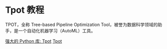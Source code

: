 # Tpot 教程

<show-structure depth="3"/>

TPOT，全称 Tree-based Pipeline Optimization Tool，被誉为数据科学领域的助手，是一个自动化机器学习（AutoML）工具。


<seealso>
<category ref="ref_docs">
    <a href="https://mp.weixin.qq.com/s/9UiRDUpF0ouWLjvRmVbKIQ">强大的 Python 库: Tpot</a>
</category>
<category ref="ref_github">
    <a href="https://github.com/EpistasisLab/tpot">Tpot</a>
</category>
<category ref="ref_issues">
</category>
<category ref="ref_hf">
</category>
<category ref="ref_ms">
</category>
</seealso>

